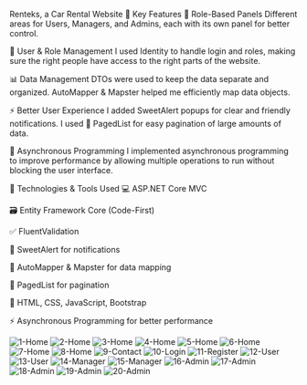  Renteks, a Car Rental Website
🌟 Key Features
🔑 Role-Based Panels
Different areas for Users, Managers, and Admins, each with its own panel for better control.

👥 User & Role Management
I used Identity to handle login and roles, making sure the right people have access to the right parts of the website.

📊 Data Management
DTOs were used to keep the data separate and organized.
AutoMapper & Mapster helped me efficiently map data objects.

⚡ Better User Experience
I added SweetAlert popups for clear and friendly notifications.
I used 📜 PagedList for easy pagination of large amounts of data.

🔄 Asynchronous Programming
I implemented asynchronous programming to improve performance by allowing multiple operations to run without blocking the user interface.

🔧 Technologies & Tools Used
💻 ASP.NET Core MVC

🗃️ Entity Framework Core (Code-First)

✅ FluentValidation

🎉 SweetAlert for notifications

🔄 AutoMapper & Mapster for data mapping

📑 PagedList for pagination

🎨 HTML, CSS, JavaScript, Bootstrap

⚡ Asynchronous Programming for better performance

![1-Home](https://github.com/user-attachments/assets/f06241d5-7448-4e5c-905a-3b823d5e1b6e)
![2-Home](https://github.com/user-attachments/assets/3d27d99a-c6ed-4e38-81a5-ad1087e0c315)
![3-Home](https://github.com/user-attachments/assets/ce2055ea-6f93-4691-bed1-97c67ff81f46)
![4-Home](https://github.com/user-attachments/assets/c9a4c5ab-f874-41db-85b6-195b3f4d6673)
![5-Home](https://github.com/user-attachments/assets/697e77c9-5bb9-4ad8-903c-fb26584a1136)
![6-Home](https://github.com/user-attachments/assets/bceb2081-777c-4779-ab43-14e587baa4ec)
![7-Home](https://github.com/user-attachments/assets/6846c7b9-2531-4265-9a98-ab913302ef29)
![8-Home](https://github.com/user-attachments/assets/8c9c7ee0-5120-45bf-a37b-affa09b7c329)
![9-Contact](https://github.com/user-attachments/assets/1b43469d-bb7e-44e4-880f-8e26adccff61)
![10-Login](https://github.com/user-attachments/assets/55bb9710-7ee4-4415-814f-086ea6ed0f32)
![11-Register](https://github.com/user-attachments/assets/d44d815a-2303-4e32-a81e-bf130c9b0397)
![12-User](https://github.com/user-attachments/assets/92357a8f-173a-4d1f-9819-cb865ce41225)
![13-User](https://github.com/user-attachments/assets/6c516709-402e-4cbe-bf56-fcbbb0890f61)
![14-Manager](https://github.com/user-attachments/assets/f17e3390-1ccf-408f-b288-0455e707ecf3)
![15-Manager](https://github.com/user-attachments/assets/0b20df1b-c374-4503-81bb-f53394864f9f)
![16-Admin](https://github.com/user-attachments/assets/2c1a7ef3-837d-4426-aa0b-530efcbde584)
![17-Admin](https://github.com/user-attachments/assets/9478fcb6-82f5-4efa-9c7c-ac8e16104836)
![18-Admin](https://github.com/user-attachments/assets/2eba5296-50e1-4fde-aa1c-63966678258f)
![19-Admin](https://github.com/user-attachments/assets/d8c28bb5-c80f-42aa-b51f-c5f0e5318292)
![20-Admin](https://github.com/user-attachments/assets/ac0f5647-773d-4a36-a199-429299d1ee16)
